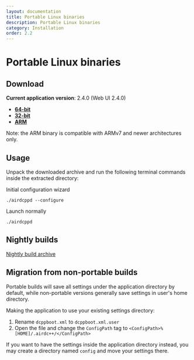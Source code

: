```yaml
---
layout: documentation
title: Portable Linux binaries
description: Portable Linux binaries
category: Installation
order: 2.2
---
```


# Portable Linux binaries

## Download

**Current application version**: 2.4.0 (Web UI 2.4.0)

- **[64-bit](http://web-builds.airdcpp.net/stable/airdcpp_2.4.0_webui-2.4.0_64-bit_portable.tar.gz)**
- **[32-bit](http://web-builds.airdcpp.net/stable/airdcpp_2.4.0_webui-2.4.0_32-bit_portable.tar.gz)**
- **[ARM](http://web-builds.airdcpp.net/stable/airdcpp_2.4.0_webui-2.4.0_armhf_portable.tar.gz)**

Note: the ARM binary is compatible with ARMv7 and newer architectures only.


## Usage

Unpack the downloaded archive and run the following terminal commands inside the extracted directory:

Initial configuration wizard

`./airdcppd --configure`

Launch normally

`./airdcppd`


## Nightly builds

[Nightly build archive](http://web-builds.airdcpp.net/develop/)


## Migration from non-portable builds

Portable builds will save all settings under the application directory by default, while non-portable versions generally save settings in user's home directory.

Making the application to use your existing settings directory:

1. Rename `dcppboot.xml` to `dcppboot.xml.user`
2. Open the file and change the `ConfigPath` tag to `<ConfigPath>%[HOME]/.airdc++/</ConfigPath>`

If you want to have the settings inside the application directory instead, you may create a directory named `config` and move your settings there.